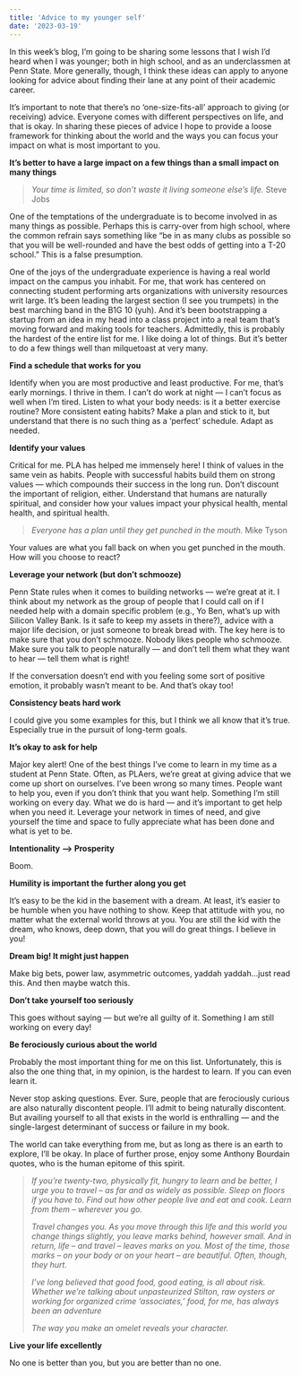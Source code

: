 ```yaml
---
title: 'Advice to my younger self'
date: '2023-03-19'
---
```


In this week’s blog, I’m going to be sharing some lessons that I wish I’d heard when I was younger; both in high school, and as an underclassmen at Penn State. More generally, though, I think these ideas can apply to anyone looking for advice about finding their lane at any point of their academic career.

It’s important to note that there’s no ‘one-size-fits-all’ approach to giving (or receiving) advice. Everyone comes with different perspectives on life, and that is okay. In sharing these pieces of advice I hope to provide a loose framework for thinking about the world and the ways you can focus your impact on what is most important to you.

**It’s better to have a large impact on a few things than a small impact on many things**

> *Your time is limited, so don’t waste it living someone else’s life.*
> Steve Jobs

One of the temptations of the undergraduate is to become involved in as many things as possible. Perhaps this is carry-over from high school, where the common refrain says something like “be in as many clubs as possible so that you will be well-rounded and have the best odds of getting into a T-20 school.” This is a false presumption.

One of the joys of the undergraduate experience is having a real world impact on the campus you inhabit. For me, that work has centered on connecting student performing arts organizations with university resources writ large. It’s been leading the largest section (I see you trumpets) in the best marching band in the B1G 10 (yuh). And it’s been bootstrapping a startup from an idea in my head into a class project into a real team that’s moving forward and making tools for teachers. Admittedly, this is probably the hardest of the entire list for me. I like doing a lot of things. But it’s better to do a few things well than milquetoast at very many.

**Find a schedule that works for you**

Identify when you are most productive and least productive. For me, that’s early mornings. I thrive in them. I can’t do work at night — I can’t focus as well when I’m tired. Listen to what your body needs: is it a better exercise routine? More consistent eating habits? Make a plan and stick to it, but understand that there is no such thing as a ‘perfect’ schedule. Adapt as needed.

**Identify your values**

Critical for me. PLA has helped me immensely here! I think of values in the same vein as habits. People with successful habits build them on strong values — which compounds their success in the long run. Don’t discount the important of religion, either. Understand that humans are naturally spiritual, and consider how your values impact your physical health, mental health, and spiritual health.

> *Everyone has a plan until they get punched in the mouth.*
> Mike Tyson

Your values are what you fall back on when you get punched in the mouth. How will you choose to react?

**Leverage your network (but don’t schmooze)**

Penn State rules when it comes to building networks — we’re great at it. I think about my network as the group of people that I could call on if I needed help with a domain specific problem (e.g., Yo Ben, what’s up with Silicon Valley Bank. Is it safe to keep my assets in there?), advice with a major life decision, or just someone to break bread with. The key here is to make sure that you don’t schmooze. Nobody likes people who schmooze. Make sure you talk to people naturally — and don’t tell them what they want to hear — tell them what is right!

If the conversation doesn’t end with you feeling some sort of positive emotion, it probably wasn’t meant to be. And that’s okay too!

**Consistency beats hard work**

I could give you some examples for this, but I think we all know that it’s true. Especially true in the pursuit of long-term goals.

**It’s okay to ask for help**

Major key alert! One of the best things I’ve come to learn in my time as a student at Penn State. Often, as PLAers, we’re great at giving advice that we come up short on ourselves. I’ve been wrong so many times. People want to help you, even if you don’t think that you want help. Something I’m still working on every day. What we do is hard — and it’s important to get help when you need it. Leverage your network in times of need, and give yourself the time and space to fully appreciate what has been done and what is yet to be.

**Intentionality —> Prosperity**

Boom.

**Humility is important the further along you get**

It’s easy to be the kid in the basement with a dream. At least, it’s easier to be humble when you have nothing to show. Keep that attitude with you, no matter what the external world throws at you. You are still the kid with the dream, who knows, deep down, that you will do great things. I believe in you!

**Dream big! It might just happen**

Make big bets, power law, asymmetric outcomes, yaddah yaddah…just read this. And then maybe watch this.

**Don’t take yourself too seriously**

This goes without saying — but we’re all guilty of it. Something I am still working on every day!

**Be ferociously curious about the world**

Probably the most important thing for me on this list. Unfortunately, this is also the one thing that, in my opinion, is the hardest to learn. If you can even learn it.

Never stop asking questions. Ever. Sure, people that are ferociously curious are also naturally discontent people. I’ll admit to being naturally discontent. But availing yourself to all that exists in the world is enthralling — and the single-largest determinant of success or failure in my book.

The world can take everything from me, but as long as there is an earth to explore, I’ll be okay. In place of further prose, enjoy some Anthony Bourdain quotes, who is the human epitome of this spirit.

> *If you’re twenty-two, physically fit, hungry to learn and be better, I urge you to travel – as far and as widely as possible. Sleep on floors if you have to. Find out how other people live and eat*
> *and cook. Learn from them – wherever you go.*
>
> *Travel changes you. As you move through this life and this world you change things slightly, you*
> *leave marks behind, however small. And in return, life – and travel – leaves marks on you. Most of the time, those marks – on your body or on your heart – are beautiful. Often, though, they hurt.*
>
> *I’ve long believed that good food, good eating, is all about risk. Whether we’re talking about*
> *unpasteurized Stilton, raw oysters or working for organized crime ‘associates,’ food, for me, has* 
> *always been an adventure*
>
> *The way you make an omelet reveals your character.*

**Live your life excellently**

No one is better than you, but you are better than no one.

